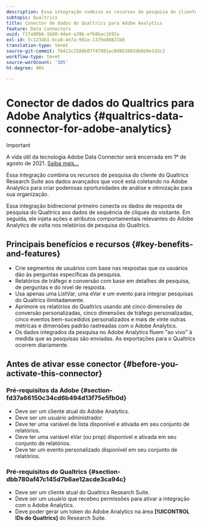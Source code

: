 ```yaml
---
description: Essa integração combina os recursos de pesquisa do cliente do Qualtrics Research Suite aos dados avançados que você está coletando no Adobe Analytics para criar poderosas oportunidades de análise e otimização para sua organização.
subtopic: Qualtrics
title: Conector de dados do Qualtrics para Adobe Analytics
feature: Data Connectors
uuid: f1fa90b6-1b80-4da4-a39b-efb8bac1692a
exl-id: 5c1234b1-bca8-4e7a-981e-1379e88821b8
translation-type: tm+mt
source-git-commit: 78412c2588b07f47981ac0d953893db6b9e1d3c2
workflow-type: tm+mt
source-wordcount: '305'
ht-degree: 96%

---
```


# Conector de dados do Qualtrics para Adobe Analytics {#qualtrics-data-connector-for-adobe-analytics}

>[!IMPORTANT]
>
>A vida útil da tecnologia Adobe Data Connector será encerrada em 1º de agosto de 2021. [Saiba mais...](/help/import/data-connectors/data-connectors-eol.md)

Essa integração combina os recursos de pesquisa do cliente do Qualtrics Research Suite aos dados avançados que você está coletando no Adobe Analytics para criar poderosas oportunidades de análise e otimização para sua organização.

Essa integração bidirecional primeiro conecta os dados de resposta de pesquisa do Qualtrics aos dados de sequência de cliques do visitante. Em seguida, ele injeta ações e atributos comportamentais relevantes do Adobe Analytics de volta nos relatórios de pesquisa do Qualtrics.

## Principais benefícios e recursos {#key-benefits-and-features}

* Crie segmentos de usuários com base nas respostas que os usuários dão às perguntas específicas da pesquisa.
* Relatórios de tráfego e conversão com base em detalhes de pesquisa, de perguntas e do nível de resposta.
* Usa apenas uma ListVar, uma eVar e um evento para integrar pesquisas do Qualtrics ilimitadamente.
* Aprimore os relatórios do Qualtrics usando até cinco dimensões de conversão personalizadas, cinco dimensões de tráfego personalizadas, cinco eventos bem-sucedidos personalizados e mais de vinte outras métricas e dimensões padrão rastreadas com o Adobe Analytics.
* Os dados integrados da pesquisa no Adobe Analytics fluem &quot;ao vivo&quot; à medida que as pesquisas são enviadas. As exportações para o Qualtrics ocorrem diariamente.

## Antes de ativar esse conector {#before-you-activate-this-connector}

### Pré-requisitos da Adobe {#section-fd37a66150c34cd6b494d13f75e5fb0d}

* Deve ser um cliente atual do Adobe Analytics.
* Deve ser um usuário administrador.
* Deve ter uma variável de lista disponível e ativada em seu conjunto de relatórios.
* Deve ter uma variável eVar (ou prop) disponível e ativada em seu conjunto de relatórios.
* Deve ter um evento personalizado disponível em seu conjunto de relatórios.

### Pré-requisitos do Qualtrics {#section-dbb780af47c145d7b6ae12acde3ca94c}

* Deve ser um cliente atual do Qualtrics Research Suite.
* Deve ser um usuário que recebeu permissões para ativar a integração com o Adobe Analytics.
* Deve poder gerar um token do Adobe Analytics na área **[!UICONTROL IDs do Qualtrics]** do Research Suite.
